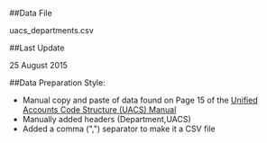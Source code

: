 ##Data File 

uacs_departments.csv

##Last Update 

25 August 2015

##Data Preparation Style:
* Manual copy and paste of data found on Page 15 of the [Unified Accounts Code Structure (UACS) Manual](http://pfm.gov.ph/files/uacs_manual.pdf)
* Manually added headers (Department,UACS)
* Added a comma (",") separator to make it a CSV file
